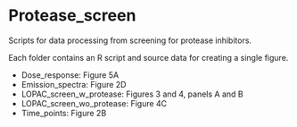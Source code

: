 # Protease_screen

Scripts for data processing from screening for protease inhibitors.

Each folder contains an R script and source data for creating a single figure.
* Dose_response: Figure 5A
* Emission_spectra: Figure 2D
* LOPAC_screen_w_protease: Figures 3 and 4, panels A and B
* LOPAC_screen_wo_protease: Figure 4C
* Time_points: Figure 2B
